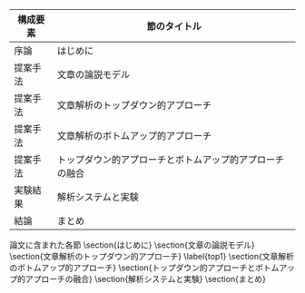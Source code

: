 構成要素 | 節のタイトル
 --- | --- 
序論 | はじめに
提案手法 | 文章の論説モデル
提案手法 | 文章解析のトップダウン的アプローチ
提案手法 | 文章解析のボトムアップ的アプローチ
提案手法 | トップダウン的アプローチとボトムアップ的アプローチの融合
実験結果 | 解析システムと実験
結論 | まとめ

論文に含まれた各節
\section{はじめに}
\section{文章の論説モデル}
\section{文章解析のトップダウン的アプローチ} \label{top1}
\section{文章解析のボトムアップ的アプローチ}
\section{トップダウン的アプローチとボトムアップ的アプローチの融合}
\section{解析システムと実験}
\section{まとめ}
